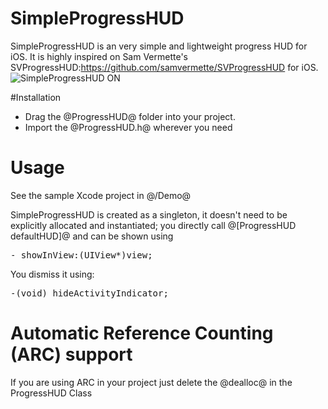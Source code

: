 # SimpleProgressHUD

SimpleProgressHUD is an very simple and lightweight progress HUD for iOS.  It is  highly inspired on Sam Vermette's SVProgressHUD:https://github.com/samvermette/SVProgressHUD for iOS. 
![SimpleProgressHUD ON](http://f.cl.ly/items/3b2D0y0g3r1o2z2U3z3j/iOS%20Simulator%20Screen%20shot%20Feb%2021,%202012%2012.04.22%20PM.png)

#Installation

* Drag the @ProgressHUD@ folder into your project. 
* Import the @ProgressHUD.h@ wherever you need


# Usage

See the sample Xcode project in @/Demo@

SimpleProgressHUD is created as a singleton, it doesn't need to be explicitly allocated and instantiated; you directly call @[ProgressHUD defaultHUD]@ and can be shown using 

<pre>
- showInView:(UIView*)view;
</pre>

You dismiss it using:

<pre>
-(void) hideActivityIndicator;
</pre>



# Automatic Reference Counting (ARC) support

If you are using ARC in your project just delete the @dealloc@ in the ProgressHUD Class

